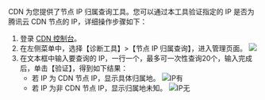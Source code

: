 CDN 为您提供了节点 IP 归属查询工具。您可以通过本工具验证指定的 IP 是否为腾讯云 CDN 节点的 IP，详细操作步骤如下：
1. 登录 [CDN 控制台](https://console.cloud.tencent.com/cdn)。
2. 在左侧菜单中，选择【诊断工具】>【节点 IP 归属查询】，进入管理页面。
![](https://main.qcloudimg.com/raw/af2ccff31b7367a3eb34d045d0b789d9.png)
3. 在文本框中输入要查询的 IP，一行一个，最多可一次性查询20个，输入完成后，单击【验证】，得到如下结果：
	- 若 IP 为 CDN 节点 IP，显示具体归属地。
![IP有](https://main.qcloudimg.com/raw/4b19e9f95ec596633375757393f8629a.png)
	- 若 IP 为非 CDN 节点 IP，显示归属地未知。
![IP无](https://main.qcloudimg.com/raw/e57bc8ce1dec452235894cfc877673fc.png)
